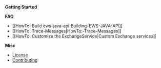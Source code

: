 **Getting Started**

**FAQ**
* [[HowTo: Build ews-java-api|Building-EWS-JAVA-API]]
* [[HowTo: Trace-Messages|HowTo:-Trace-Messages]]
* [[HowTo: Customize the ExchangeService|Custom Exchange services]]

**Misc**
* [License](https://github.com/OfficeDev/ews-java-api/blob/master/license.txt)
* [Contributing](https://github.com/OfficeDev/ews-java-api/blob/master/CONTRIBUTING.md)
